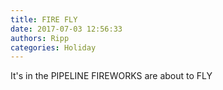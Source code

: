 ```yaml
---
title: FIRE FLY
date: 2017-07-03 12:56:33
authors: Ripp
categories: Holiday
---
```


 It's in the PIPELINE 
FIREWORKS are about to FLY
